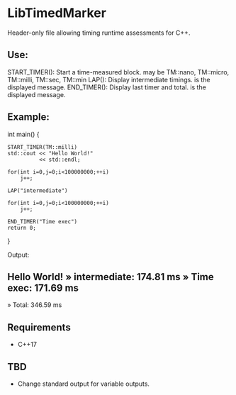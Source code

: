 
# LibTimedMarker

Header-only file allowing timing runtime assessments for C++.

## Use:

START_TIMER(<unit>): Start a time-measured block. <unit> may be TM::nano, TM::micro, TM::milli, TM::sec, TM::min
LAP(<msg>): Display intermediate timings. <msg> is the displayed message.
END_TIMER(<msg>): Display last timer and total. <msg> is the displayed message.

## Example:

int main()
{

    START_TIMER(TM::milli)
    std::cout << "Hello World!"
              << std::endl;

    for(int i=0,j=0;i<100000000;++i)
        j++;

    LAP("intermediate")

    for(int i=0,j=0;i<100000000;++i)
        j++;

    END_TIMER("Time exec")
    return 0;
}

Output:

Hello World!
 »   intermediate: 174.81 ms
 »      Time exec: 171.69 ms
----------------------------
 »        Total: 346.59 ms

## Requirements
 - C++17

## TBD
 - Change standard output for variable outputs.
